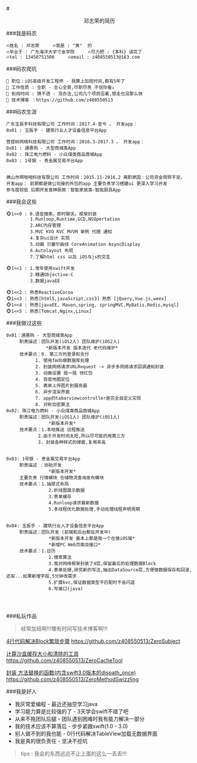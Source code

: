 #<Center>邓志荣的简历</Center>

###我是码农
```
🔥姓名 : 邓志荣     🔥我是 : "男"  的
🔥毕业于 : 广东海洋大学寸金学院     🔥尽力把 : {本科} 读完了
🔥tel : 13450751506     🔥email : z408550513@163.com  
```

###码农爬坑
```
👑 职位：iOS高级开发工程师 - 我算上加班时间,都有5年了
👑 工作性质 : 全职 - 全心全意,尽职尽责 不信你看↓
👑 到岗时间 : 猜不透 - 没办法,公司几个项目压着,想走也没那么快
👑 技术博客 ：https://github.com/z408550513

```

###码农生涯
```
广东玉扳手科技有限公司 工作时间：2017.4-至今 。 开发app：
0x01 : 玉扳手 - 建筑行业人才设备信息平台App

菩提树网络科技有限公司 工作时间：2016.3-2017.3 。 开发app：
0x01 : 通惠购 - 大型商城类App
0x02 : 珠江电力燃料 - 小众煤类商品商城App
0x03 : 1号银 - 贵金属交易平台App


佛山市啊啪啪科技有限公司 工作时间：2015.11-2016.2 离职原因：公司资金周转不足。 
开发app： 前期都是做公司接的外包的app 主要负责学习搭建ui 更深入学习开发 
参与度较低 后期开发食神厨房：智能家居类-智能厨具App

```
###我会这些
```
🐵1<<0 : 0.语音搜索。即时聊天。框架封装
     	 1.Runloop,Runtime,GCD,NSOpertation
     	 2.ARC内存管理
     	 3.MVC KVO KVC MVVM 单例 代理 通知 
     	 4.复杂ui设计 实现
     	 5.动画 贝塞尔曲线 CoreAnimation AsyncDisplay
     	 6.Autolayout 布局 
     	 7.了解html css 以及 iOS与js的交互
     	 
🐵1<<1 : 1.常年使用swift开发
     	 2.精通Objective-C
     	 3.数据javaEE
     	 
🐵1<<2 : 熟悉ReactiveCocoa 
🐵1<<3 : 熟悉[html5,javaScript,css3] 熟悉 [jQuery,Vue.js,weex]
🐵1<<4 : 熟悉[javaEE, Maven,spring, springMVC,MyBatis,Redis,mysql]
🐵1<<5 : 熟悉[Tomcat,Nginx,Linux]
```


###我做过这些
```
0x01：通惠购 - 大型商城类App
     职责描述：团队开发(iOS2人) 团队维护(iOS2人)
               *新版本开发 版本迭代 老代码维护*
     技术要点：0. 第三方的登录和支付
           1. 使用fmdb做数据库处理
           2. 封装网络请求URLRequest -> 异步多网络请求回调通知封装
           3. 动画设置 摇一摇 领红包
           4. 百度地图定位
           5. 表单上传图片到服务器
           6. 异步渲染界面
           7. app的tabarviewcontroller是完全自定义实现
           8. 对称加密算法 
0x02: 珠江电力燃料 - 小众煤类商品商城App
     职责描述：团队开发(iOS1人) 团队维护(iOS1人)
     			*新版本开发*
     技术要点：1.本地推送 远程推送
           	2.由于开发时间太短,所以尽可能的用第三方
          	3. 封装各种样式的弹窗,复用率高
           

0x03: 1号银 - 贵金属交易平台App
     职责描述 ：协助开发
     			*新版本开发*
     主要负责 行情模块 仓储物流查询发布模块
     技术要点：1.抽屉式布局
     		 	2.折线图展示数据
     		 	3.表单缓存
     		 	4.Runloop请求最新数据
     		 	5.多线程优化数据处理,手动处理线程声明周期
     		 		

0x04: 玉扳手 - 建筑行业人才设备信息平台App
     职责描述：团队开发 (前端和后台都在开发中)
     			*新版本开发 基本上都是我一个在做iOS端*
     			*新增PC Web页面及接口*
     技术要点：1.日历
     			2.搜索算法
     			3.我对网络框架封装了4层,保留最后的处理数据Block
     			4.表单处理,研究新的写法,抽出DataSource层,方便做数据保存和回滚, 还有...如果新增字段,5分钟改需求
     			5.扩展kvc,保证数据类型不匹配时不会闪退
     			6.写接口(java)
     			
     	
         
```

###私玩作品 

> 经常加班啊!!!哪有时间写技术博客啊!!!


[4行代码解决Block繁琐步骤](https://github.com/z408550513/ZeroSubject) https://github.com/z408550513/ZeroSubject

[计算沙盒缓存大小和清除的工具](https://github.com/z408550513/ZeroCacheTool) https://github.com/z408550513/ZeroCacheTool

[封装 方法替换的函数(内含swift3.0版本的dispath_once)](https://github.com/z408550513/ZeroMethodSwizzling) https://github.com/z408550513/ZeroMethodSwizzling


###我是好人
* 我灰常爱编程 - 最近还抽空学习java  
* 学习能力算是比较强的了 - 3天学会swift不错了吧
* 从来不拖团队后腿 - 团队遇到困难时我有能力解决一部分
* 我的技术应该不算落后 - 步步紧跟swift(1.0 - 3.0) 
* 别人做不到的我也能 - 0行代码解决TableView加载无数据界面
* 我是真的很负责任 - 坚决不挖坑


> tips : 我会的东西远远不止上面的这么一丢丢!!!

